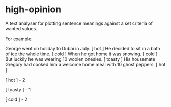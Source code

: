 high-opinion
============

A text analyser for plotting sentence meanings against a set criteria of wanted values.

For example:

George went on holiday to Dubai in July. [ hot ] He decided to sit in a bath of ice the whole time. [ cold ] When he got home it was snowing. [ cold ] But luckily he was wearing 10 woolen onesies. [ toasty ] His housemate Gregory had cooked him a welcome home meal with 10 ghost peppers. [ hot ]

[ hot ] - 2

[ toasty ] - 1

[ cold ] - 2



